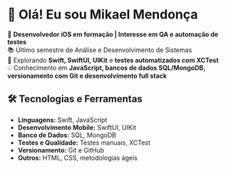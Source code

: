 # 👋 Olá! Eu sou Mikael Mendonça  

🎯 **Desenvolvedor iOS em formação | Interesse em QA e automação de testes**  
📚 Último semestre de Análise e Desenvolvimento de Sistemas  
🚀 Explorando **Swift, SwiftUI, UIKit** e **testes automatizados com XCTest**  
💡 Conhecimento em **JavaScript, bancos de dados SQL/MongoDB, versionamento com Git e desenvolvimento full stack**  

## 🛠️ Tecnologias e Ferramentas  
- **Linguagens:** Swift, JavaScript  
- **Desenvolvimento Mobile:** SwiftUI, UIKit  
- **Banco de Dados:** SQL, MongoDB  
- **Testes e Qualidade:** Testes manuais, XCTest  
- **Versionamento:** Git e GitHub  
- **Outros:** HTML, CSS, metodologias ágeis  

